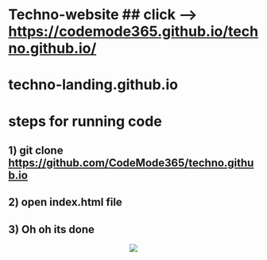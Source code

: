 # Techno-website  ## click --> https://codemode365.github.io/techno.github.io/
# techno-landing.github.io

 # steps for running code
## 1) git clone https://github.com/CodeMode365/techno.github.io
## 2) open index.html file 
## 3) Oh oh its done

<p align="center">
<img align="center" src="https://i.postimg.cc/R0j4cVgq/Techno-Landing.jpg" />
</p>

